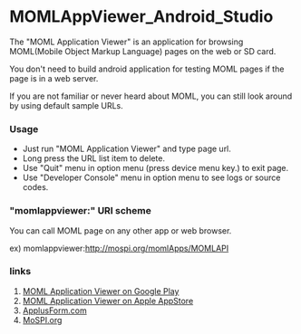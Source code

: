 # MOMLAppViewer_Android_Studio

The "MOML Application Viewer" is an application for browsing MOML(Mobile Object Markup Language) pages on the web or SD card.

You don't need to build android application for testing MOML pages if the page is in a web server.

If you are not familiar or never heard about MOML, you can still look around by using default sample URLs.


### Usage
* Just run "MOML Application Viewer" and type page url.
* Long press the URL list item to delete.
* Use "Quit" menu in option menu (press device menu key.) to exit page.  
* Use "Developer Console" menu in option menu to see logs or source codes.

### "momlappviewer:" URI scheme
You can call MOML page on any other app or web browser.

ex)
momlappviewer:http://mospi.org/momlApps/MOMLAPI


### links
1. [MOML Application Viewer on Google Play](https://play.google.com/store/apps/details?id=org.mospi.momlappviewer)
2. [MOML Application Viewer on Apple AppStore](http://itunes.apple.com/app/id893554325)
3. [ApplusForm.com](http://applusform.com)
4. [MoSPI.org](http://mospi.org)
